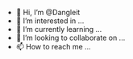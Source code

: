 - 👋 Hi, I’m @Dangleit
- 👀 I’m interested in ...
- 🌱 I’m currently learning ...
- 💞️ I’m looking to collaborate on ...
- 📫 How to reach me ...

<!---
Dangleit/Dangleit is a ✨ special ✨ repository because its `README.md` (this file) appears on your GitHub profile.
You can click the Preview link to take a look at your changes.
--->
